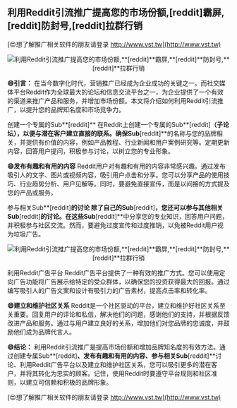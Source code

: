 ## **利用Reddit引流推广提高您的市场份额,**[reddit]**霸屏,**[reddit]**防封号,**[reddit]**拉群行销**

[😍想了解推广相关软件的朋友请登录 http://www.vst.tw](http://www.vst.tw)

 <center><img src="https://vst.tw/MP4/tuiguang/png/5.png" alt="利用Reddit引流推广提高您的市场份额,**[reddit]**霸屏,**[reddit]**防封号,**[reddit]**拉群行销"></center>

**😄引言：**
在当今数字化时代，营销推广已经成为企业成功的关键之一。而社交媒体平台Reddit作为全球最大的论坛和信息交流平台之一，为企业提供了一个有效的渠道来推广产品和服务，并增加市场份额。本文将介绍如何利用Reddit引流推广，以提升您的品牌知名度和市场竞争力。

创建一个专属的Sub**[reddit]**
在Reddit上创建一个专属的Sub**[reddit]**（子论坛），以便与潜在客户建立直接的联系。确保Sub**[reddit]**的名称与您的品牌相关，并提供有价值的内容，例如产品教程、行业新闻和用户案例研究等。定期更新内容，回答用户提问，积极参与讨论，以树立您的专业形象。

**😄发布有趣和有用的内容**
Reddit用户对有趣和有用的内容非常感兴趣。通过发布吸引人的文字、图片或视频内容，吸引用户点击和分享。您可以分享产品的使用技巧、行业趋势分析、用户见解等。同时，要避免直接宣传，而是以间接的方式提及您的产品或服务。

参与相关Sub**[reddit]**的讨论
除了自己的Sub**[reddit]**，您还可以参与其他相关Sub**[reddit]**的讨论。在这些Sub**[reddit]**中分享您的专业知识，回答用户问题，并积极参与社区交流。然而，要避免过度宣传和过度推销，以免被Reddit用户视为垃圾广告。

 <center><img src="https://vst.tw/MP4/tuiguang/png/8.png" alt="利用Reddit引流推广提高您的市场份额,**[reddit]**霸屏,**[reddit]**防封号,**[reddit]**拉群行销"></center>

利用Reddit广告平台
Reddit广告平台提供了一种有效的推广方式。您可以使用定向广告功能将广告展示给特定的受众群体，以确保您的投资获得最大的回报。通过编写吸引人的广告文案和设计有吸引力的广告素材，提高点击率和转化率。

**😄建立和维护社区关系**
Reddit是一个社区驱动的平台，建立和维护好社区关系至关重要。回复用户的评论和私信，解决他们的问题，感谢他们的支持，并根据反馈改进产品和服务。通过与用户建立良好的关系，增加他们对您品牌的忠诚度，并鼓励他们成为品牌代言人。

**😄结论：**
利用Reddit引流推广是提高市场份额和增加品牌知名度的有效方法。通过创建专属Sub**[reddit]**、发布有趣和有用的内容、参与相关Sub**[reddit]**讨论、利用Reddit广告平台以及建立和维护社区关系，您可以吸引更多的潜在客户，并将其转化为忠实的顾客。记住，使用Reddit时要遵守平台规则和社区准则，以建立可信赖和积极的品牌形象。

[😍想了解推广相关软件的朋友请登录 http://www.vst.tw](http://www.vst.tw)



